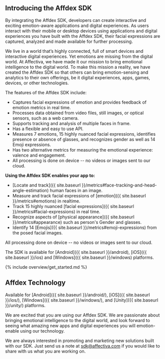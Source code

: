 ## Introducing the Affdex SDK

By integrating the Affdex SDK, developers can create interactive and exciting emotion-aware applications and digital experiences. As users interact with their mobile or desktop devices using applications and digital experiences you have built with the Affdex SDK, their facial expressions are captured, analyzed and made available for further processing.

We live in a world that’s highly connected, full of smart devices and interactive digital experiences.  Yet emotions are missing from the digital world.  At Affectiva, we have made it our mission to bring emotional intelligence to the digital world. To make this mission a reality, we have created the Affdex SDK so that others can bring emotion-sensing and analytics to their own offerings, be it digital experiences, apps, games, devices, or other technologies.

The features of the Affdex SDK include:

* Captures facial expressions of emotion and provides feedback of emotion metrics in real time.
* Processes data obtained from video files, still images, or optical sensors, such as a web camera.
* Supports tracking and analysis of multiple faces in frame.
* Has a flexible and easy to use API.
* Measures 7 emotions, 15 highly nuanced facial expressions, identifies presence or absence of glasses, and recognizes gender as well as 14 Emoji expressions.
* Has two alternative metrics for measuring the emotional experience: valence and engagement.
* All processing is done on device -- no videos or images sent to our cloud.

**Using the Affdex SDK enables your app to:**

* [Locate and track]({{ site.baseurl }}/metrics#face-tracking-and-head-angle-estimation) human faces in an image.
* Measure and track facial expressions of [emotion]({{ site.baseurl }}/metrics#emotions) in realtime.
* Track 15 highly nuanced [facial expressions]({{ site.baseurl }}/metrics#facial-expressions) in real time.
* Recognize aspects of [physical appearance]({{ site.baseurl }}/metrics#appearance) such as person's Gender and glasses.
* Identify 14 [Emojis]({{ site.baseurl }}/metrics#emoji-expressions) from the posed facial images.

All processing done on device -- no videos or images sent to our cloud.  

The SDK is available for [Android]({{ site.baseurl }}/android), [iOS]({{ site.baseurl }}/ios) and [Windows]({{ site.baseurl }}/windows) platforms.

{% include overview/get_started.md %}

## Affdex Technology

Available for [Android]({{ site.baseurl }}/android/), [iOS]({{ site.baseurl }}/ios/), [Windows]({{ site.baseurl }}/windows/), and [Unity]({{ site.baseurl }}/unity/)  platforms.


We are excited that you are using our Affdex SDK. We are passionate about bringing emotional intelligence to the digital world, and look forward to seeing what amazing new apps and digital experiences you will emotion-enable using our technology.

We are always interested in promoting and marketing new solutions built with our SDK. Just send us a note at sdk@affectiva.com if you would like to share with us what you are working on.
